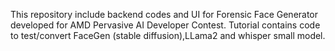 This repository include backend codes and UI for Forensic Face Generator developed for AMD Pervasive AI Developer Contest. Tutorial contains code to test/convert FaceGen (stable diffusion),LLama2 and whisper small model.
